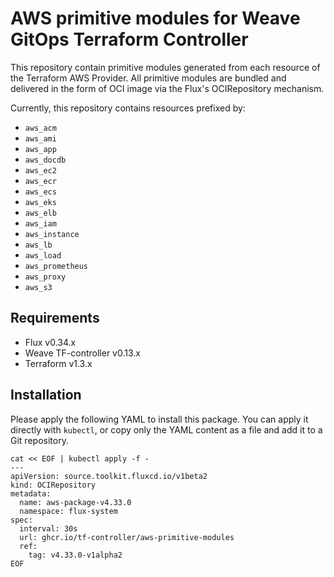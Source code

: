 # AWS primitive modules for Weave GitOps Terraform Controller

This repository contain primitive modules generated from each resource 
of the Terraform AWS Provider. All primitive modules are bundled and delivered
in the form of OCI image via the Flux's OCIRepository mechanism.

Currently, this repository contains resources prefixed by:

  - `aws_acm`
  - `aws_ami`
  - `aws_app`
  - `aws_docdb`
  - `aws_ec2`
  - `aws_ecr`
  - `aws_ecs`
  - `aws_eks`
  - `aws_elb`
  - `aws_iam`
  - `aws_instance`
  - `aws_lb`
  - `aws_load`
  - `aws_prometheus`
  - `aws_proxy`
  - `aws_s3`

## Requirements

  - Flux v0.34.x
  - Weave TF-controller v0.13.x
  - Terraform v1.3.x

## Installation

Please apply the following YAML to install this package.
You can apply it directly with `kubectl`, or copy only the YAML content
as a file and add it to a Git repository.

```
cat << EOF | kubectl apply -f -
---
apiVersion: source.toolkit.fluxcd.io/v1beta2
kind: OCIRepository
metadata:
  name: aws-package-v4.33.0
  namespace: flux-system
spec:
  interval: 30s
  url: ghcr.io/tf-controller/aws-primitive-modules
  ref:
    tag: v4.33.0-v1alpha2
EOF
```

